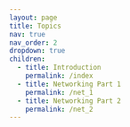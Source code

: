 ```yaml
---
layout: page
title: Topics
nav: true
nav_order: 2
dropdown: true
children:
  - title: Introduction
    permalink: /index
  - title: Networking Part 1
    permalink: /net_1
  - title: Networking Part 2
    permalink: /net_2
---
```

